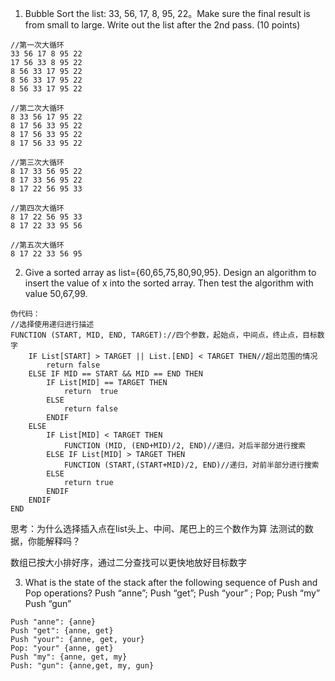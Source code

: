 1. Bubble Sort the list: 33, 56, 17, 8, 95, 22。Make sure the final result is from small to large. Write out the list after the 2nd pass. (10 points) 

```
//第一次大循环
33 56 17 8 95 22
17 56 33 8 95 22	
8 56 33 17 95 22
8 56 33 17 95 22
8 56 33 17 95 22

//第二次大循环
8 33 56 17 95 22
8 17 56 33 95 22
8 17 56 33 95 22
8 17 56 33 95 22

//第三次大循环
8 17 33 56 95 22
8 17 33 56 95 22
8 17 22 56 95 33

//第四次大循环
8 17 22 56 95 33
8 17 22 33 95 56	

//第五次大循环
8 17 22 33 56 95 

```

2. Give a sorted array as list={60,65,75,80,90,95}. Design an algorithm to insert the value of x into the sorted array. Then test the algorithm with value 50,67,99. 

```
伪代码：
//选择使用递归进行描述
FUNCTION (START, MID, END, TARGET)://四个参数，起始点，中间点，终止点，目标数字
    IF List[START] > TARGET || List.[END] < TARGET THEN//超出范围的情况
        return false
    ELSE IF MID == START && MID == END THEN
        IF List[MID] == TARGET THEN
            return  true
        ELSE
            return false
        ENDIF
    ELSE
        IF List[MID] < TARGET THEN 
            FUNCTION (MID, (END+MID)/2, END)//递归，对后半部分进行搜索
        ELSE IF List[MID] > TARGET THEN
            FUNCTION (START,(START+MID)/2, END)//递归，对前半部分进行搜索
        ELSE 
            return true
        ENDIF
    ENDIF
END
```

思考：为什么选择插入点在list头上、中间、尾巴上的三个数作为算 法测试的数据，你能解释吗？

数组已按大小排好序，通过二分查找可以更快地放好目标数字

3. What is the state of the stack after the following sequence of Push and Pop operations? Push “anne”; Push “get”; Push “your” ; Pop; Push “my” Push “gun” 

```
Push "anne": {anne}
Push "get": {anne, get}
Push "your": {anne, get, your}
Pop: "your" {anne, get}
Push "my": {anne, get, my}
Push: "gun": {anne,get, my, gun}
```